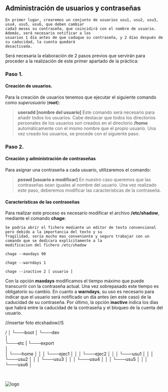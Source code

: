 ## Administración de usuarios y contraseñas

    En primer lugar, crearemos un conjunto de usuarios usu1, usu2, usu3, usu4, usu5, usu6, que deben cambiar 
    cada3 meses su contraseña, que coincidirá con el nombre de usuario. Además, será necesario notificar a los
    usuarios 1 día antes de que caduque su contraseña, y 2 días después de su caducidad, la cuenta quedará
    desactivada.

Será necesaria la elaboración de 2 pasos previos que servirán para proceder a la realización de este primer apartado de la práctica:

### Paso 1.
#### Creación de usuarios.
Para la creación de usuarios tenemos que ejecutar el siguiente comando como *superusuario* (**root**):
> **useradd [nombre del usuario]**
Este comando será necesario para añadir todos los usuarios. Cabe destacar que todos los directorios personales de los usuarios son creados en el directorio **/home** automáticamente con el mismo nombre que el propio usuario. Una vez creado los usuarios, se procede con el siguiente paso.

### Paso 2.
#### Creación y administración de contraseñas
Para asignar una contraseña a cada usuario, utilizaremos el comando:
> **psswd [usuario a modificar]** 
En nuestro caso queremos que las contraseñas sean iguales al nombre del usuario.
Una vez realizado este paso, deberemos modificar las características de la contraseña.

#### Características de las contraseñas
Para realizar este proceso es necesario modificar el archivo **/etc/shadow**, mediante el comando **chage**:

    Se podría abrir el fichero mediante un editor de texto convencional pero debido a la importancia del texto y su
    fragilidad, sería mucho mas conveniente y seguro trabajar con un comando que se dedicara explícitamente a la
    modificacion del fichero /etc/shadow

````chage --maxdays 90 ````

````chage --warndays 1````

````chage --inactive 2 [ usuario ]````

Con la opción **maxdays** modificamos el tiempo máximo que puede transcurrir con la contraseña actual. Una vez sobrepasado este tiempo es obligatorio su cambio. En cuanto a **warndays**, su uso es necesario para indicar que el usuario será notificado un día antes (en este caso) de la caducidad de su contraseña. Por último, la opción **inactive** indica los días que habrá entre la caducidad de la contraseña y el bloqueo de la cuenta del usuario.

//insertar foto etcshadow//S


/
│
└───boot
│
└───dev   
│   
└───etc
|
└───export       
│       
│
└───home
│   │
│   └───ejec1
│   │
│   └───ejec2
│   │
│   └───usu1
│   │
│   └───usu2
│   │
│   └───usu3
│   │
│   └───usu4
│   │
│   └───usu5
│   │
│   └───usu6
│   




<br>

![logo](icono-ull-negro.png)